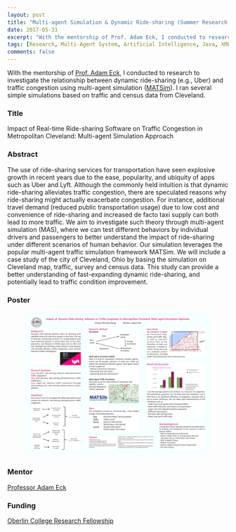 ```yaml
---
layout: post
title: "Multi-agent Simulation & Dynamic Ride-sharing (Summer Research 2017)"
date: 2017-05-31
excerpt: "With the mentorship of Prof. Adam Eck, I conducted to research to investigate the relationship between dynamic ride-sharing (e.g., Uber) and traffic congestion using multi-agent simulation (MATSim)."
tags: [Research, Multi-Agent System, Artificial Intelligence, Java, XML]
comments: false
---
```


With the mentorship of <a href="http://www.cs.oberlin.edu/~aeck/">Prof. Adam Eck</a>, I conducted to research to investigate the relationship between dynamic ride-sharing (e.g., Uber) and traffic congestion using multi-agent simulation (<a href="https://matsim.org">MATSim</a>). I ran several simple simulations based on traffic and census data from Cleveland.

### Title
Impact of Real-time Ride-sharing Software on Traffic Congestion in Metropolitan Cleveland: Multi-agent Simulation Approach

### Abstract
The use of ride-sharing services for transportation have seen explosive growth in recent years due to the ease, popularity, and ubiquity of apps such as Uber and Lyft. Although the commonly held intuition is that dynamic ride-sharing alleviates traffic congestion, there are speculated reasons why ride-sharing might actually exacerbate congestion. For instance, additional travel demand (reduced public transportation usage) due to low cost and convenience of ride-sharing and increased de facto taxi supply can both lead to more traffic. We aim to investigate such theory through multi-agent simulation (MAS), where we can test different behaviors by individual drivers and passengers to better understand the impact of ride-sharing under different scenarios of human behavior. Our simulation leverages the popular multi-agent traffic simulation framework MATSim. We will include a case study of the city of Cleveland, Ohio by basing the simulation on Cleveland map, traffic, survey and census data. This study can provide a better understanding of fast-expanding dynamic ride-sharing, and potentially lead to traffic condition improvement.

### Poster
<figure>
	<a href="/assets/img/posts/poster17.pdf"><img src="/assets/img/posts/poster17.pdf"></a>
</figure>

### Mentor 
<a href="http://www.cs.oberlin.edu/~aeck/">Professor Adam Eck</a>

### Funding
<a href="https://www.oberlin.edu/undergraduate-research/our-fellowships/oberlin-college-research-fellowship">Oberlin College Research Fellowship</a>
